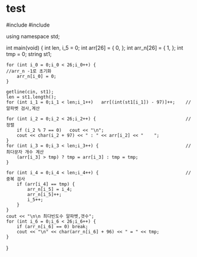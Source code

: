 # test

#include<iostream>
#include<string>

using namespace std;

int main(void) {
	int len, i_5 = 0;
	int arr[26] = { 0, };
	int arr_n[26] = { 1, };
	int tmp = 0;
	string st1;

	for (int i_0 = 0;i_0 < 26;i_0++) {									//arr_n -1로 초기화
		arr_n[i_0] = 0;
	}

	getline(cin, st1);
	len = st1.length();
	for (int i_1 = 0;i_1 < len;i_1++)	arr[(int(st1[i_1]) - 97)]++;	//알파벳 검사,계산

	for (int i_2 = 0;i_2 < 26;i_2++) {									//정렬
		if (i_2 % 7 == 0)	cout << "\n";
		cout << char(i_2 + 97) << " : " << arr[i_2] << "    ";
	}
	for (int i_3 = 0;i_3 < len;i_3++) {									//최다문자 개수 계산
		(arr[i_3] > tmp) ? tmp = arr[i_3] : tmp = tmp;
	}

	for (int i_4 = 0;i_4 < len;i_4++) {									//중복 검사
		if (arr[i_4] == tmp) {
			arr_n[i_5] = i_4;
			arr_n[i_5]++;
			i_5++;
		}
	}
	cout << "\n\n 최다빈도수 알파벳,갯수";
	for (int i_6 = 0;i_6 < 26;i_6++) {
		if (arr_n[i_6] == 0) break;
		cout << "\n" << char(arr_n[i_6] + 96) << " = " << tmp;
	}
}
